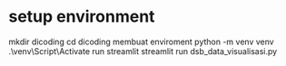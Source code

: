 # setup environment
mkdir dicoding
cd dicoding
membuat enviroment
python -m venv venv
.\venv\Script\Activate
run streamlit
streamlit run dsb_data_visualisasi.py
